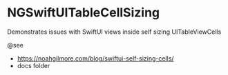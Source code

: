 # NGSwiftUITableCellSizing
Demonstrates issues with SwiftUI views inside self sizing UITableViewCells

@see

- https://noahgilmore.com/blog/swiftui-self-sizing-cells/
- docs folder